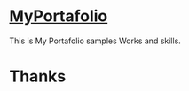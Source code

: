 # [MyPortafolio](https://serguei9090.github.io/MyPortafolioSCC/ "MiPortafolio")
This is My Portafolio samples Works and skills.
 # Thanks
